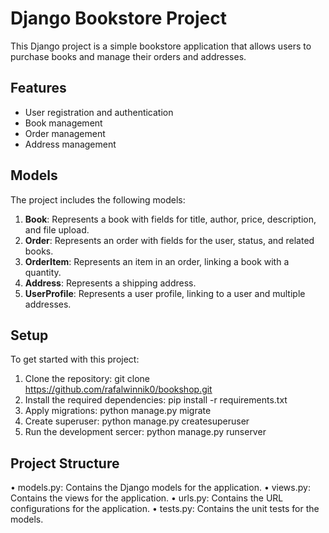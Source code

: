 # Django Bookstore Project

This Django project is a simple bookstore application that allows users to purchase books and manage their orders and addresses.

## Features

- User registration and authentication
- Book management
- Order management
- Address management

## Models

The project includes the following models:

1. **Book**: Represents a book with fields for title, author, price, description, and file upload.
2. **Order**: Represents an order with fields for the user, status, and related books.
3. **OrderItem**: Represents an item in an order, linking a book with a quantity.
4. **Address**: Represents a shipping address.
5. **UserProfile**: Represents a user profile, linking to a user and multiple addresses.

## Setup

To get started with this project:

1. Clone the repository:
  git clone https://github.com/rafalwinnik0/bookshop.git
2. Install the required dependencies:
  pip install -r requirements.txt
3. Apply migrations:
   python manage.py migrate
4. Create superuser:
  python manage.py createsuperuser
5. Run the development sercer:
  python manage.py runserver

## Project Structure	
•	models.py: Contains the Django models for the application.
•	views.py: Contains the views for the application.
•	urls.py: Contains the URL configurations for the application.
•	tests.py: Contains the unit tests for the models.
